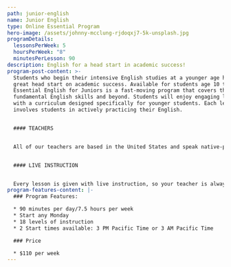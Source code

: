 ```yaml
---
path: junior-english
name: Junior English
type: Online Essential Program
hero-image: /assets/johnny-mcclung-rjdoqxj7-5k-unsplash.jpg
programDetails:
  lessonsPerWeek: 5
  hoursPerWeek: "8"
  minutesPerLesson: 90
description: English for a head start in academic success!
program-post-content: >-
  Students who begin their intensive English studies at a younger age have a
  great head start on academic success. Available for students age 10 to 15,
  Essential English for Juniors is a fast-moving program that covers the
  fundamental English skills and beyond. Students will enjoy engaging lessons
  with a curriculum designed specifically for younger students. Each lesson
  involves students in actively practicing their English.


  #### TEACHERS


  All of our teachers are based in the United States and speak native-proficient level English. Every teacher has a TEFL Certificate or Master's Degree and extensive instructional experience.


  #### LIVE INSTRUCTION


  Every lesson is given with live instruction, so your teacher is always there to provide feedback and correction. You'll meet and practice with students from around the world as you improve your English skills together!
program-features-content: |-
  ### Program Features:

  * 90 minutes per day/7.5 hours per week
  * Start any Monday 
  * 18 levels of instruction
  * 2 Start times available: 3 PM Pacific Time or 3 AM Pacific Time

  ### Price

  * $110 per week
---
```

